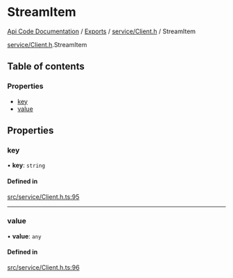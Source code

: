 # StreamItem
 
[Api Code Documentation](../README.md) / [Exports](../modules.md) / [service/Client.h](../modules/service_Client_h.md) / StreamItem

[service/Client.h](../modules/service_Client_h.md).StreamItem

## Table of contents

### Properties

- [key](service_Client_h.StreamItem.md#key)
- [value](service_Client_h.StreamItem.md#value)

## Properties

### key

• **key**: `string`

#### Defined in

[src/service/Client.h.ts:95](https://github.com/openkfw/TruBudget/blob/648f2bb/api/src/service/Client.h.ts#L95)

___

### value

• **value**: `any`

#### Defined in

[src/service/Client.h.ts:96](https://github.com/openkfw/TruBudget/blob/648f2bb/api/src/service/Client.h.ts#L96)
